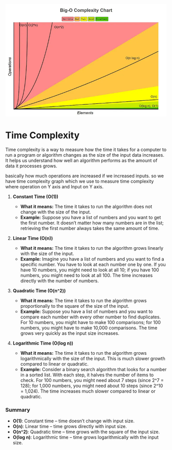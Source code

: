 ![alt text](https://github.com/PrashantMohite1/Java/blob/main/Java_Core_Images/Time-complexity.jpg)


# Time Complexity

Time complexity is a way to measure how the time it takes for a computer to run a program or algorithm changes as the size of the input data increases. It helps us understand how well an algorithm performs as the amount of data it processes grows.

basically how much operations are increased if we increased inputs. so we have time complexity graph which we use to measure time complexity where operation on Y axis and  Input on Y axis.



1. **Constant Time (O(1))**
   - **What it means:** The time it takes to run the algorithm does not change with the size of the input.
   - **Example:** Suppose you have a list of numbers and you want to get the first number. It doesn’t matter how many numbers are in the list; retrieving the first number always takes the same amount of time.

2. **Linear Time (O(n))**
   - **What it means:** The time it takes to run the algorithm grows linearly with the size of the input.
   - **Example:** Imagine you have a list of numbers and you want to find a specific number. You have to look at each number one by one. If you have 10 numbers, you might need to look at all 10; if you have 100 numbers, you might need to look at all 100. The time increases directly with the number of numbers.

3. **Quadratic Time (O(n^2))**
   - **What it means:** The time it takes to run the algorithm grows proportionally to the square of the size of the input.
   - **Example:** Suppose you have a list of numbers and you want to compare each number with every other number to find duplicates. For 10 numbers, you might have to make 100 comparisons; for 100 numbers, you might have to make 10,000 comparisons. The time grows very quickly as the input size increases.

4. **Logarithmic Time (O(log n))**
   - **What it means:** The time it takes to run the algorithm grows logarithmically with the size of the input. This is much slower growth compared to linear or quadratic.
   - **Example:** Consider a binary search algorithm that looks for a number in a sorted list. With each step, it halves the number of items to check. For 100 numbers, you might need about 7 steps (since 2^7 = 128); for 1,000 numbers, you might need about 10 steps (since 2^10 = 1,024). The time increases much slower compared to linear or quadratic.

### Summary
- **O(1)**: Constant time – time doesn’t change with input size.
- **O(n)**: Linear time – time grows directly with input size.
- **O(n^2)**: Quadratic time – time grows with the square of the input size.
- **O(log n)**: Logarithmic time – time grows logarithmically with the input size.

